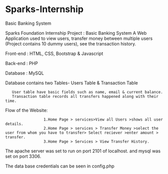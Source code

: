 # Sparks-Internship
Basic Banking System

Sparks Foundation Internship Project : Basic Banking System
A Web Application used to view users, transfer money between multiple users (Project contains 10 dummy users), see the transaction history.


Front-end : HTML, CSS, Bootstrap & Javascript

Back-end : PHP

Database : MySQL

Database contains two Tables- Users Table & Transaction Table

       User table have basic fields such as name, email & current balance.
       Transaction table records all transfers happened along with their time.

Flow of the Website: 

                     1.Home Page > services>View all Users >shows all user details.
                     2.Home Page > services > Transfer Money >select the user from whom you have to transfer> Select reciever >enter amount > transfer. 
                     3.Home Page > Services > View Transfer History.

The apache server was set to run on port 2101 of localhost. and mysql was set on port 3306.

The data base credentials can be seen in config.php

